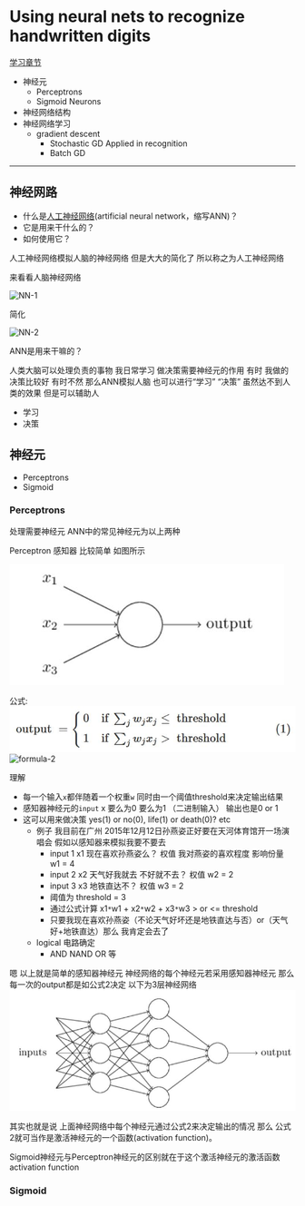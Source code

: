 # Using neural nets to recognize handwritten digits #

[学习章节](http://neuralnetworksanddeeplearning.com/chap1.html)

- 神经元
	- Perceptrons
	- Sigmoid Neurons
- 神经网络结构
- 神经网络学习 
	+ gradient descent
		+ Stochastic GD Applied in recognition
		+ Batch GD 

----------
## 神经网路 ##

- 什么是[人工神经网络](https://en.wikipedia.org/wiki/Artificial_neural_network)(artificial neural network，缩写ANN)？
- 它是用来干什么的？
- 如何使用它？

人工神经网络模拟人脑的神经网络 但是大大的简化了 所以称之为人工神经网络

来看看人脑神经网络

![NN-1](https://ilaif.files.wordpress.com/2015/02/neural-network.jpg)

简化

![NN-2](http://1.bp.blogspot.com/-ewmhj_UedLs/VEIhLPJsRkI/AAAAAAAAAAs/PGuuX9wn1mg/s1600/neuron.png)

ANN是用来干嘛的？

人类大脑可以处理负责的事物 我日常学习 做决策需要神经元的作用 有时 我做的决策比较好 有时不然 那么ANN模拟人脑 也可以进行“学习” “决策”
虽然达不到人类的效果 但是可以辅助人 

- 学习
- 决策 

## 神经元 ##

- Perceptrons
- Sigmoid

### Perceptrons ###

处理需要神经元 ANN中的常见神经元为以上两种

Perceptron 感知器 比较简单 如图所示

![perceptrons](https://raw.githubusercontent.com/JeremiahZhang/MachineLearningJourney/master/_images/15-10-14-Perceptrons.JPG)

公式:
![formula-1](https://raw.githubusercontent.com/JeremiahZhang/MachineLearningJourney/master/_images/15-10-14-formula1.JPG)
![formula-2]()

理解

- 每一个输入`x`都伴随着一个权重`w` 同时由一个阈值threshold来决定输出结果  
- 感知器神经元的`input` x 要么为0 要么为1 （二进制输入） 输出也是0 or 1
- 这可以用来做决策 yes(1) or no(0), life(1) or death(0)? etc
	+ 例子 我目前在广州 2015年12月12日孙燕姿正好要在天河体育馆开一场演唱会 假如以感知器来模拟我要不要去
		- input 1 x1 现在喜欢孙燕姿么？ 权值 我对燕姿的喜欢程度 影响份量 w1 = 4
		- input 2 x2 天气好我就去 不好就不去？ 权值 w2 = 2
		- input 3 x3 地铁直达不？ 权值 w3 = 2
		- 阈值为 threshold = 3 
		- 通过公式计算 x1`*`w1 + x2`*`w2 + x3`*`w3 > or <= threshold
		- 只要我现在喜欢孙燕姿（不论天气好坏还是地铁直达与否）or（天气好+地铁直达）那么 我肯定会去了
	+ logical 电路确定
		+ AND NAND OR 等

嗯 以上就是简单的感知器神经元 神经网络的每个神经元若采用感知器神经元 那么每一次的output都是如公式2决定 以下为3层神经网络
![Perceptrons-NN](https://raw.githubusercontent.com/JeremiahZhang/MachineLearningJourney/master/_images/15-10-14-Perceptrons-NN.JPG)

其实也就是说 上面神经网络中每个神经元通过公式2来决定输出的情况 那么 公式2就可当作是激活神经元的一个函数(activation function)。

Sigmoid神经元与Perceptron神经元的区别就在于这个激活神经元的激活函数activation function

### Sigmoid ###

